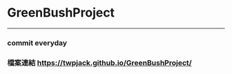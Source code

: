 # GreenBushProject
----



### commit everyday
### 檔案連結 <https://twpjack.github.io/GreenBushProject/>
